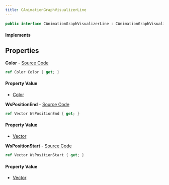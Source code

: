 ```yaml
---
title: CAnimationGraphVisualizerLine
---
```


```csharp
public interface CAnimationGraphVisualizerLine : CAnimationGraphVisualizerPrimitiveBase, ISchemaClass<CAnimationGraphVisualizerPrimitiveBase>, ISchemaClass<CAnimationGraphVisualizerLine>, ISchemaField, ISchemaClass, INativeHandle
```

#### Implements

## Properties

**Color** - [Source Code](https://github.com/swiftly-solution/swiftlys2/blob/master/managed/src/SwiftlyS2.Generated/Schemas/Interfaces/CAnimationGraphVisualizerLine.cs#L20)

```csharp
ref Color Color { get; }
```

#### Property Value

- [Color](/docs/api/shared/natives/color)

**WsPositionEnd** - [Source Code](https://github.com/swiftly-solution/swiftlys2/blob/master/managed/src/SwiftlyS2.Generated/Schemas/Interfaces/CAnimationGraphVisualizerLine.cs#L18)

```csharp
ref Vector WsPositionEnd { get; }
```

#### Property Value

- [Vector](/docs/api/shared/natives/vector)

**WsPositionStart** - [Source Code](https://github.com/swiftly-solution/swiftlys2/blob/master/managed/src/SwiftlyS2.Generated/Schemas/Interfaces/CAnimationGraphVisualizerLine.cs#L16)

```csharp
ref Vector WsPositionStart { get; }
```

#### Property Value

- [Vector](/docs/api/shared/natives/vector)

